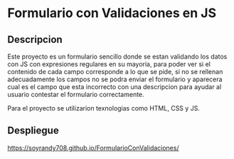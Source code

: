 # Formulario con Validaciones en JS
## Descripcion
Este proyecto es un formulario sencillo donde se estan validando los datos con JS con expresiones regulares en su mayoria, para poder ver si el contenido de cada campo corresponde a lo que se pide, si no se rellenan adecuadamente los campos no se podra enviar el formulario y aparecera cual es el campo que esta incorrecto con una descripcion para ayudar al usuario contestar el formulario correctamente. 

Para el proyecto se utilizarion texnologias como HTML, CSS y JS. 

## Despliegue
https://soyrandy708.github.io/FormularioConValidaciones/
